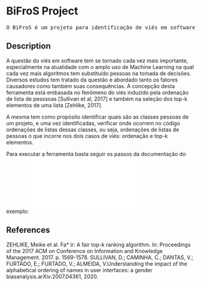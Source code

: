 # BiFroS<T> Project

<pre>
O BiFroS<T> é um projeto para identificação de viés em softwares.
</pre>

## Description
A questão do viés em software tem se tornado cada vez mais importante, especialmente na atualidade com o amplo uso de Machine Learning na qual cada vez mais algoritmos tem substituído pessoas na tomada de decisões. Diversos estudos tem tratado da questão e abordado tanto os fatores causadores como também suas consequências. 
A concepção desta ferramenta está embasada no fenômeno do viés induzido pela ordenação de lista de pesssoas [Sullivan et al, 2017] e também na seleção dos top-k elementos de uma lista [Zehlike, 2017]. 

A mesma tem como propósito identificar quais são as classes pessoas de um projeto, e uma vez identificadas, verificar onde ocorrem no código ordenações de listas dessas classes, ou seja, ordenações de listas de pessoas o que incorre nos dois casos de viés: ordenação e top-k elementos.

Para executar a ferramenta basta seguir os passos da documentação do exemplo:
![](/example/README.md)

## References
ZEHLIKE, Meike et al. Fa* ir: A fair top-k ranking algorithm. In: Proceedings of the 2017 ACM on Conference on Information and Knowledge Management. 2017. p. 1569-1578.
SULLIVAN, D.; CAMINHA, C.; DANTAS, V.; FURTADO, E.; FURTADO, V.; ALMEIDA, V.Understanding the impact of the alphabetical ordering of names in user interfaces: a gender biasanalysis.arXiv:2007.04361, 2020.
